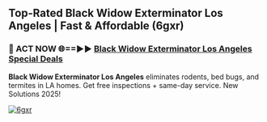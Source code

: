 ## Top-Rated Black Widow Exterminator Los Angeles | Fast & Affordable (6gxr)

<h3>🐜 ACT NOW 🌐==►► <a href="https://tinyurl.com/2dysvsjj" rel="nofollow">Black Widow Exterminator Los Angeles Special Deals</a></h3>

**Black Widow Exterminator Los Angeles** eliminates rodents, bed bugs, and termites in LA homes. Get free inspections + same-day service. New Solutions 2025!

[![6gxr](https://i.imgur.com/JCYaghj.jpeg)](https://tinyurl.com/2dysvsjj)
